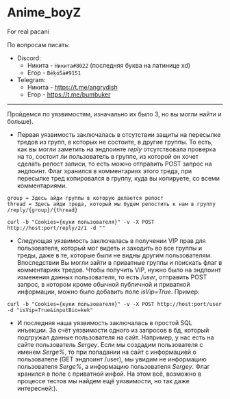 # Anime_boyZ
For real pacani

По вопросам писать:

- Discord:
    - Никита - ```Никитa#8022``` (последняя буква на латинице xd)
    - Егор - ```BëḳöṠä#9151```
- Telegram:
    - Никита - https://t.me/angrydish
    - Егор - https://t.me/bumbuker
***
Пройдемся по уязвимостям, изначально их было 3, но вы могли найти и больше).

+ Первая уязвимость заключалась в отсутствии защиты на пересылке тредов из групп, в которых не состоите, в другие группы. То есть, как вы могли заметить на эндпоинте *reply* отсутствовала проверка на то, состоит ли пользователь в группе, из которой он хочет сделать репост записи, то есть можно отправить POST запрос на эндпоинт. Флаг хранился в комментариях этого треда, при пересылке тред копировался в группу, куда вы копируете, со всеми комментариями.
```
group = Здесь айди группы в которую делается репост
thread = Здесь айди треда, который мы будем репостить к нам в группу
/reply/{group}/{thread}

curl -b "Cookies={куки пользователя}" -v -X POST http://host:port/reply/2/1 -d ""
```
 + Cледующая уязвимость заключалась в получении VIP прав для пользователя, который мог видеть и заходить во все группы и треды, даже в те, которые были не видны другим пользователям. Впоследствии Вы могли зайти в приватные группы и поискать флаг в комментариях тредов. Чтобы получить VIP, нужно было на эндпоинт изменения данных пользователя, то есть */user*, отправить POST запрос, в котором кроме обычной публичной и приватной информации, можно было добавить поле *isVip=True*. Пример:
```
curl -b "Cookies={куки пользователя}" -v -X POST http://host:port/user -d "isVip=True&inputBio=kek"
```
 + И последняя наша уязвимость заключалась в простой SQL инъекции. За счёт уязвимости одного из запросов в бд, который подгружал данные пользователя на сайт. Например, у нас есть на сайте пользователь *Sergey*. Если мы создадим пользователя с именем  *Serge%*, то при попадании на сайт с информацией о пользователе (GET эндпоинт /user), мы увидим не информацию пользователя *Serge%*, а информацию пользователя *Sergey*. Флаг хранился в поле с приватной инфой. На этом всё, возможно в процессе тестов мы найдем ещё уязвимости, но так даже интересней:).
